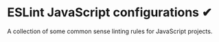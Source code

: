 # ESLint JavaScript configurations ✔

A collection of some common sense linting rules for JavaScript projects. 
